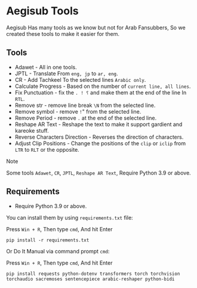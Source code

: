 # Aegisub Tools
Aegisub Has many tools as we know but not for Arab Fansubbers, So we created these tools to make it easier for them.

## Tools
- Adawet - All in one tools.
- JPTL - Translate From `eng, jp` to `ar, eng`.
- CR - Add Tachkeel To the selected lines `Arabic only`.
- Calculate Progress - Based on the number of `current line, all lines`.
- Fix Punctuation - fix the `. ! ؟` and make them at the end of the line In `RTL`.
- Remove str - remove line break `\N` from the selected line.
- Remove symbol - remove `!`" from the selected line.
- Remove Period - remove `.` at the end of the selected line.
- Reshape AR Text - Reshape the text to make it support gardient and kareoke stuff.
- Reverse Characters Direction - Reverses the direction of characters.
- Adjust Clip Positions - Change the positions of the `clip` or `iclip` from `LTR` to `RLT` or the opposite.

> [!NOTE]
> Some tools `Adawet`, `CR`, `JPTL`, `Reshape AR Text`, Require Python 3.9 or above.

## Requirements

- Require Python 3.9 or above.

You can install them by using `requirements.txt` file:

Press `Win + R`, Then type `cmd`, And hit Enter
```
pip install -r requirements.txt
```
Or Do It Manual via command prompt `cmd`:

Press `Win + R`, Then type `cmd`, And hit Enter
```
pip install requests python-dotenv transformers torch torchvision torchaudio sacremoses sentencepiece arabic-reshaper python-bidi
```
